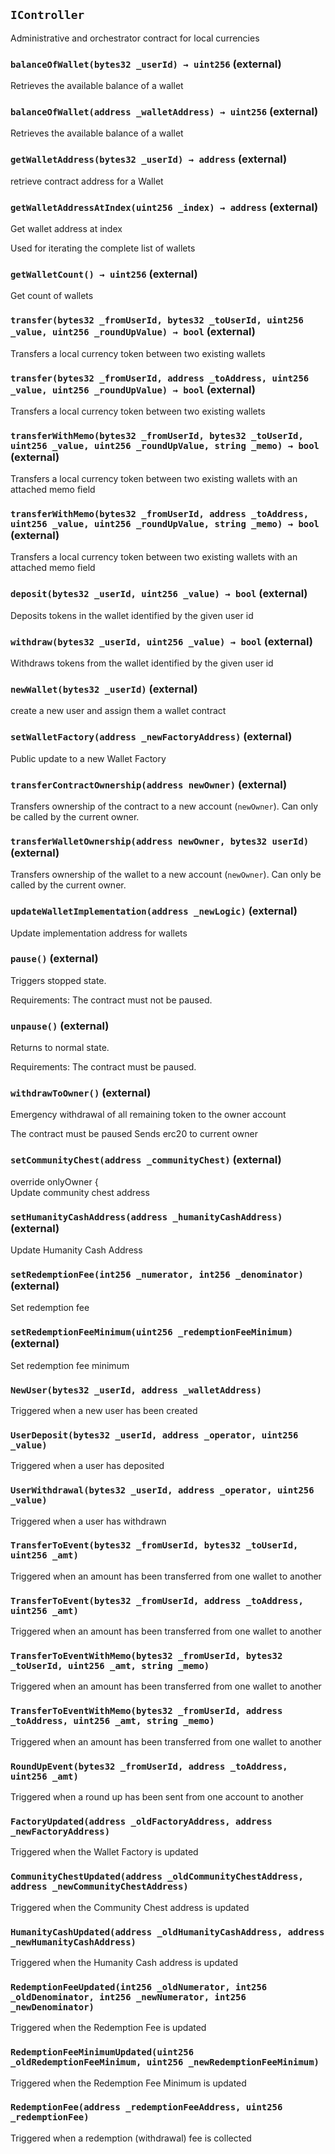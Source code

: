 ## `IController`



Administrative and orchestrator contract for local currencies




### `balanceOfWallet(bytes32 _userId) → uint256` (external)

Retrieves the available balance of a wallet





### `balanceOfWallet(address _walletAddress) → uint256` (external)

Retrieves the available balance of a wallet





### `getWalletAddress(bytes32 _userId) → address` (external)

retrieve contract address for a Wallet





### `getWalletAddressAtIndex(uint256 _index) → address` (external)

Get wallet address at index


Used for iterating the complete list of wallets


### `getWalletCount() → uint256` (external)

Get count of wallets




### `transfer(bytes32 _fromUserId, bytes32 _toUserId, uint256 _value, uint256 _roundUpValue) → bool` (external)

Transfers a local currency token between two existing wallets





### `transfer(bytes32 _fromUserId, address _toAddress, uint256 _value, uint256 _roundUpValue) → bool` (external)

Transfers a local currency token between two existing wallets





### `transferWithMemo(bytes32 _fromUserId, bytes32 _toUserId, uint256 _value, uint256 _roundUpValue, string _memo) → bool` (external)

Transfers a local currency token between two existing wallets with an attached memo field





### `transferWithMemo(bytes32 _fromUserId, address _toAddress, uint256 _value, uint256 _roundUpValue, string _memo) → bool` (external)

Transfers a local currency token between two existing wallets with an attached memo field





### `deposit(bytes32 _userId, uint256 _value) → bool` (external)

Deposits tokens in the wallet identified by the given user id





### `withdraw(bytes32 _userId, uint256 _value) → bool` (external)

Withdraws tokens from the wallet identified by the given user id





### `newWallet(bytes32 _userId)` (external)

create a new user and assign them a wallet contract





### `setWalletFactory(address _newFactoryAddress)` (external)

Public update to a new Wallet Factory





### `transferContractOwnership(address newOwner)` (external)

Transfers ownership of the contract to a new account (`newOwner`).
Can only be called by the current owner.






### `transferWalletOwnership(address newOwner, bytes32 userId)` (external)

Transfers ownership of the wallet to a new account (`newOwner`).
Can only be called by the current owner.






### `updateWalletImplementation(address _newLogic)` (external)

Update implementation address for wallets





### `pause()` (external)

Triggers stopped state.



Requirements: The contract must not be paused.

### `unpause()` (external)

Returns to normal state.



Requirements: The contract must be paused.

### `withdrawToOwner()` (external)

Emergency withdrawal of all remaining token to the owner account



The contract must be paused
Sends erc20 to current owner

### `setCommunityChest(address _communityChest)` (external)

override onlyOwner {  
Update community chest address





### `setHumanityCashAddress(address _humanityCashAddress)` (external)

Update Humanity Cash Address





### `setRedemptionFee(int256 _numerator, int256 _denominator)` (external)

Set redemption fee





### `setRedemptionFeeMinimum(uint256 _redemptionFeeMinimum)` (external)

Set redemption fee minimum






### `NewUser(bytes32 _userId, address _walletAddress)`

Triggered when a new user has been created





### `UserDeposit(bytes32 _userId, address _operator, uint256 _value)`

Triggered when a user has deposited





### `UserWithdrawal(bytes32 _userId, address _operator, uint256 _value)`

Triggered when a user has withdrawn





### `TransferToEvent(bytes32 _fromUserId, bytes32 _toUserId, uint256 _amt)`

Triggered when an amount has been transferred from one wallet to another





### `TransferToEvent(bytes32 _fromUserId, address _toAddress, uint256 _amt)`

Triggered when an amount has been transferred from one wallet to another





### `TransferToEventWithMemo(bytes32 _fromUserId, bytes32 _toUserId, uint256 _amt, string _memo)`

Triggered when an amount has been transferred from one wallet to another





### `TransferToEventWithMemo(bytes32 _fromUserId, address _toAddress, uint256 _amt, string _memo)`

Triggered when an amount has been transferred from one wallet to another





### `RoundUpEvent(bytes32 _fromUserId, address _toAddress, uint256 _amt)`

Triggered when a round up has been sent from one account to another





### `FactoryUpdated(address _oldFactoryAddress, address _newFactoryAddress)`

Triggered when the Wallet Factory is updated





### `CommunityChestUpdated(address _oldCommunityChestAddress, address _newCommunityChestAddress)`

Triggered when the Community Chest address is updated





### `HumanityCashUpdated(address _oldHumanityCashAddress, address _newHumanityCashAddress)`

Triggered when the Humanity Cash address is updated





### `RedemptionFeeUpdated(int256 _oldNumerator, int256 _oldDenominator, int256 _newNumerator, int256 _newDenominator)`

Triggered when the Redemption Fee is updated





### `RedemptionFeeMinimumUpdated(uint256 _oldRedemptionFeeMinimum, uint256 _newRedemptionFeeMinimum)`

Triggered when the Redemption Fee Minimum is updated





### `RedemptionFee(address _redemptionFeeAddress, uint256 _redemptionFee)`

Triggered when a redemption (withdrawal) fee is collected







